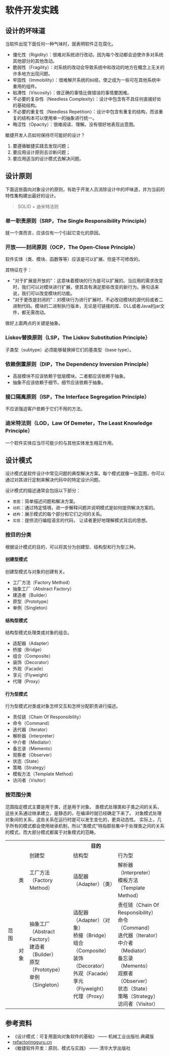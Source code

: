 # 软件开发实践

## 设计的坏味道

当软件出现下面任何一种气味时，就表明软件正在腐化。
- 僵化性（Rigidity）：很难对系统进行改动，因为每个改动都会迫使许多对系统其他部分的其他改动。
- 脆弱性（Fragility）：对系统的改动会导致系统中和改动的地方在概念上无关的许多地方出现问题。
- 牢固性（Immobility）：很难解开系统的纠结，使之成为一些可在其他系统中重用的组件。
- 粘滞性（Viscosity）：做正确的事情比做错误的事情要困难。
- 不必要的复杂性（Needless Complexity）：设计中包含有不具任何直接好处的基础结构。
- 不必要的重复性（Needless Repetition）：设计中包含有重复的结构，而该重复的结构本可以使用单一的抽象进行统一。
- 晦涩性（Opacity）：很难阅读、理解。没有很好地表现出意图。

敏捷开发人员如何保持尽可能好的设计？
1. 要遵循敏捷实践去发现问题；
2. 要应用设计原则去诊断问题；
3. 要应用适当的设计模式去解决问题。

## 设计原则

下面这些面向对象设计的原则，有助于开发人员消除设计中的坏味道，并为当前的特性集构建出最好的设计。

> SOLID + 迪米特法则

### 单一职责原则（SRP，The Single Responsibility Principle）

就一个类而言，应该仅有一个引起它变化的原因。

### 开放——封闭原则（OCP，The Open-Close Principle）

软件实体（类、模块、函数等等）应该是可以扩展、但是不可修改的。

其特征在于：
- "对于扩展是开放的"：这意味着模块的行为是可以扩展的。当应用的需求改变时，我们可以对模块进行扩展，使其具有满足那些改变的新行为。换句话来说，我们可以改变模块的功能。
- "对于更改是封闭的"：对模块行为进行扩展时，不必改动模块的源代码或者二进制代码。模块的二进制执行版本，无论是可链接的库、DLL或者Java的jar文件，都无需改动。

做好上面两点的关键是抽象。

### Liskov替换原则（LSP，The Liskov Substitution Principle）

子类型（subtype）必须能够替换掉它们的基类型（base type）。

### 依赖倒置原则（DIP，The Dependency Inversion Principle）

- 高层模块不应该依赖于低层模块。二者都应该依赖于抽象。
- 抽象不应该依赖于细节。细节应该依赖于抽象。

### 接口隔离原则（ISP，The Interface Segregation Principle）

不应该强迫客户依赖于它们不用的方法。

### 迪米特法则（LOD，Law Of Demeter，The Least Knowledge Principle）

一个软件实体应当尽可能少的与其他实体发生相互作用。

## 设计模式

设计模式是软件设计中常见问题的典型解决方案。每个模式就像一张蓝图，你可以通过对其进行定制来解决代码中的特定设计问题。

设计模式的描述通常会包括以下部分：
- `意图`：简单描述问题和解决方案。
- `动机`：通过特定情境，进一步解释问题并说明模式是如何提供解决方案的。
- `结构`：展示模式的每个部分和它们之间的关系。
- `实现`：提供流行编程语言的代码， 让读者更好地理解模式背后的思想。

### 按目的分类

根据设计模式的目的，可以将其分为创建型、结构型和行为型三种。

#### 创建型模式

创建型模式与对象的创建有关。

- 工厂方法（Factory Method）
- 抽象工厂（Abstract Factory）
- 建造者（Builder）
- 原型（Prototype）
- 单例（Singleton）

#### 结构型模式

结构型模式处理类或对象的组合。

- 适配器（Adapter）
- 桥接（Bridge）
- 组合（Composite）
- 装饰（Decorator）
- 外观（Facade）
- 享元（Flyweight）
- 代理（Proxy）

#### 行为型模式

行为型模式对类或对象怎样交互和怎样分配职责进行描述。

- 责任链（Chain Of Responsibility）
- 命令（Command）
- 迭代器（Iterator）
- 解析器（Interpreter）
- 中介者（Mediator）
- 备忘录（Memento）
- 观察者（Observer）
- 状态（State）
- 策略（Strategy）
- 模板方法（Template Method）
- 访问者（Visitor）

### 按范围分类

范围指定模式主要是用于类，还是用于对象。
类模式处理类和子类之间的关系，这些关系通过继承建立，是静态的，在编译时就已经确定下来了。
对象模式处理对象间的关系，这些关系在运行时是可以发生变化的，更具动态性。
实际上，几乎所有的模式都会使用继承机制，所以"类模式"特指那些集中于处理类之间的关系的模式，而大部分模式都属于对象模式的范畴。

<table>
    <tr>
        <th rowspan="2"></th>
        <th rowspan="2"></th>
        <th colspan="9">目的</th>
    </tr>
    <tr>
        <td>创建型</td>
        <td>结构型</td>
        <td>行为型</td>
    </tr>
    <tr>
        <td rowspan="2">范围</td>
        <td>类</td>
        <td>工厂方法（Factory Method）</td>
        <td>适配器（Adapter）（类）</td>
        <td>
            解析器（Interpreter）<br>
            模板方法（Template Method）
        </td>
    </tr>
    <tr>
        <td>对象</td>
        <td>
            抽象工厂（Abstract Factory）<br>
            建造者（Builder）<br>
            原型（Prototype）<br>
            单例（Singleton）
        </td>
        <td>
            适配器（Adapter）（对象）<br>
            桥接（Bridge）<br>
            组合（Composite）<br>
            装饰（Decorator）<br>
            外观（Facade）<br>
            享元（Flyweight）<br>
            代理（Proxy）
        </td>
        <td>
            责任链（Chain Of Responsibility）<br>
            命令（Command）<br>
            迭代器（Iterator）<br>
            中介者（Mediator）<br>
            备忘录（Memento）<br>
            观察者（Observer）<br>
            状态（State）<br>
            策略（Strategy）<br>
            访问者（Visitor）
        </td>
    </tr>
</table>

## 参考资料
- 《设计模式：可复用面向对象软件的基础》 —— 机械工业出版社.典藏版
- [refactoringguru.cn](https://refactoringguru.cn/design-patterns)
- 《敏捷软件开发：原则、模式与实践》 —— 清华大学出版社
